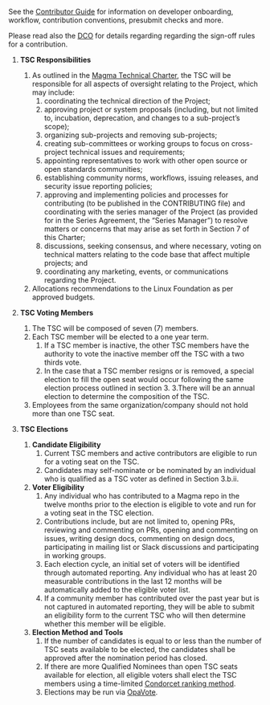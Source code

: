 See the [Contributor Guide](https://github.com/magma/magma/wiki/Contributor-Guide/)
for information on developer onboarding, workflow, contribution conventions,
presubmit checks and more.

Please read also the [DCO](./DCO.md) for details regarding regarding the
sign-off rules for a contribution.

1. **TSC Responsibilities**
    1. As outlined in the [Magma Technical Charter](https://github.com/magma/magma/blob/master/Magma_Technical_Charter_Final_1-26-2021.docx.pdf), the TSC will be responsible for all aspects of oversight relating to the Project, which may include: 
        1. coordinating the technical direction of the Project; 
        2. approving project or system proposals (including, but not limited to, incubation, deprecation, and changes to a sub-project’s scope); 
        3. organizing sub-projects and removing sub-projects; 
        4. creating sub-committees or working groups to focus on cross-project technical issues and requirements; 
        5. appointing representatives to work with other open source or open standards communities; 
        6. establishing community norms, workflows, issuing releases, and security issue reporting policies; 
        7. approving and implementing policies and processes for contributing (to be published in the CONTRIBUTING file) and coordinating with the series manager of the Project (as provided for in the Series Agreement, the “Series Manager”) to resolve matters or concerns that may arise as set forth in Section 7 of this Charter; 
        8. discussions, seeking consensus, and where necessary, voting on technical matters relating to the code base that affect multiple projects; and 
        9. coordinating any marketing, events, or communications regarding the Project. 
    2. Allocations recommendations to the Linux Foundation as per approved budgets.

2. **TSC Voting Members**
    1. The TSC will be composed of seven (7) members.
    2. Each TSC member will be elected to a one year term.
        1. If a TSC member is inactive, the other TSC members have the authority to vote the inactive member off the TSC with a two thirds vote. 
        2. In the case that a TSC member resigns or is removed, a special election to fill the open seat would occur following the same election process outlined in section 3.
    3.There will be an annual election to determine the composition of the TSC.
    4. Employees from the same organization/company should not hold more than one TSC seat.

3. **TSC Elections**
    1. **Candidate Eligibility**
        1. Current TSC members and active contributors are eligible to run for a voting seat on the TSC.
        2. Candidates may self-nominate or be nominated by an individual who is qualified as a TSC voter as defined in Section 3.b.ii.
    2. **Voter Eligibility**
        1. Any individual who has contributed to a Magma repo in the twelve months prior to the election is eligible to vote and run for a voting seat in the TSC election.
        2. Contributions include, but are not limited to, opening PRs, reviewing and commenting on PRs, opening and commenting on issues, writing design docs, commenting on design docs, participating in mailing list or Slack discussions and participating in working groups.
        3. Each election cycle, an initial set of voters will be identified through automated reporting. Any individual who has at least 20 measurable contributions in the last 12 months will be automatically added to the eligible voter list.
        4. If a community member has contributed over the past year but is not captured in automated reporting, they will be able to submit an eligibility form to the current TSC who will then determine whether this member will be eligible.
    3. **Election Method and Tools**
        1. If the number of candidates is equal to or less than the number of TSC seats available to be elected, the candidates shall be approved after the nomination period has closed.
        2. If there are more Qualified Nominees than open TSC seats available for election, all eligible voters shall elect the TSC members using a time-limited [Condorcet ranking method](https://www.opavote.com/methods/condorcet-voting).
        3. Elections may be run via [OpaVote](https://www.opavote.com/).
